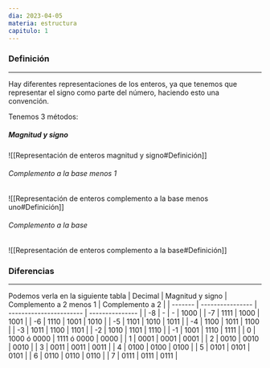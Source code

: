 ```yaml
---
dia: 2023-04-05
materia: estructura
capitulo: 1
---
```

### Definición
---
Hay diferentes representaciones de los enteros, ya que tenemos que representar el signo como parte del número, haciendo esto una convención.

Tenemos 3 métodos:

##### Magnitud y signo
![[Representación de enteros magnitud y signo#Definición]]


###### Complemento a la base menos 1
![[Representación de enteros complemento a la base menos uno#Definición]]

###### Complemento a la base
![[Representación de enteros complemento a la base#Definición]]


### Diferencias
---
Podemos verla en la siguiente tabla
| Decimal | Magnitud y signo | Complemento a 2 menos 1 | Complemento a 2 |
| ------- | ---------------- | ----------------------- | --------------- |
| -8      | -                | -                       | 1000            |
| -7      | 1111             | 1000                    | 1001            |
| -6      | 1110             | 1001                    | 1010            |
| -5      | 1101             | 1010                    | 1011            |
| -4      | 1100             | 1011                    | 1100            |
| -3      | 1011             | 1100                    | 1101            |
| -2      | 1010             | 1101                    | 1110            |
| -1      | 1001             | 1110                    | 1111            |
| 0       | 1000 ó 0000      | 1111 ó 0000             | 0000            |
| 1       | 0001             | 0001                    | 0001            |
| 2       | 0010             | 0010                    | 0010            |
| 3       | 0011             | 0011                    | 0011            |
| 4       | 0100             | 0100                    | 0100            |
| 5       | 0101             | 0101                    | 0101            |
| 6       | 0110             | 0110                    | 0110            |
| 7       | 0111             | 0111                    | 0111            |
